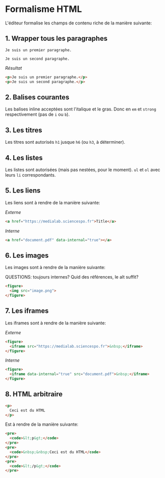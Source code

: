 # Formalisme HTML

L'éditeur formalise les champs de contenu riche de la manière suivante:

## 1. Wrapper tous les paragraphes

```
Je suis un premier paragraphe.

Je suis un second paragraphe.
```

*Résultat*

```html
<p>Je suis un premier paragraphe.</p>
<p>Je suis un second paragraphe.</p>
```

## 2. Balises courantes

Les balises inline acceptées sont l'italique et le gras. Donc en `em` et `strong` respectivement (pas de `i` ou `b`).

## 3. Les titres

Les titres sont autorisés `h1` jusque `h6` (ou `h3`, à déterminer).

## 4. Les listes

Les listes sont autorisées (mais pas nestées, pour le moment). `ul` et `ol` avec leurs `li` correspondants.

## 5. Les liens

Les liens sont à rendre de la manière suivante:

*Externe*

```html
<a href="https://medialab.sciencespo.fr">Title</a> 
```

*Interne*

```html
<a href="document.pdf" data-internal="true"></a>
```

## 6. Les images

Les images sont à rendre de la manière suivante:

QUESTIONS: toujours internes? Quid des références, le alt suffit?

```html
<figure>
  <img src="image.png">
</figure>
```

## 7. Les iframes

Les iframes sont à rendre de la manière suivante:

*Externe*

```html
<figure>
  <iframe src="https://medialab.sciencespo.fr">&nbsp;</iframe>
</figure>
```

*Interne*

```html
<figure>
  <iframe data-internal="true" src="document.pdf">&nbsp;</iframe>
</figure>
```

## 8. HTML arbitraire

```html
<p>
  Ceci est du HTML
</p>
```

Est à rendre de la manière suivante:

```html
<pre>
  <code>&lt;p&gt;</code>
</pre>
<pre>
  <code>&nbsp;&nbsp;Ceci est du HTML</code>
</pre>
<pre>
  <code>&lt;/p&gt;</code>
</pre>
```
